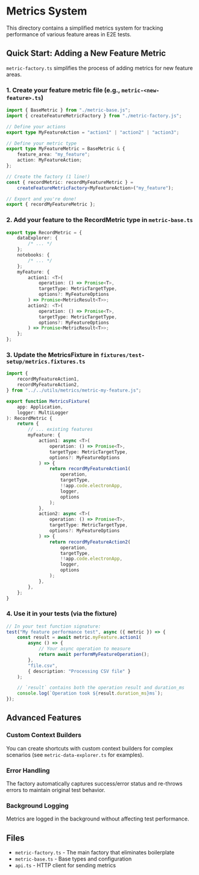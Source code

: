 # Metrics System

This directory contains a simplified metrics system for tracking performance of various feature areas in E2E tests.

## Quick Start: Adding a New Feature Metric

`metric-factory.ts` simplifies the process of adding metrics for new feature areas.

### 1. Create your feature metric file (e.g., `metric-<new-feature>.ts`)

```typescript
import { BaseMetric } from "./metric-base.js";
import { createFeatureMetricFactory } from "./metric-factory.js";

// Define your actions
export type MyFeatureAction = "action1" | "action2" | "action3";

// Define your metric type
export type MyFeatureMetric = BaseMetric & {
	feature_area: "my_feature";
	action: MyFeatureAction;
};

// Create the factory (1 line!)
const { recordMetric: recordMyFeatureMetric } =
	createFeatureMetricFactory<MyFeatureAction>("my_feature");

// Export and you're done!
export { recordMyFeatureMetric };
```

### 2. Add your feature to the RecordMetric type in `metric-base.ts`

```typescript
export type RecordMetric = {
	dataExplorer: {
		/* ... */
	};
	notebooks: {
		/* ... */
	};
	myFeature: {
		action1: <T>(
			operation: () => Promise<T>,
			targetType: MetricTargetType,
			options?: MyFeatureOptions
		) => Promise<MetricResult<T>>;
		action2: <T>(
			operation: () => Promise<T>,
			targetType: MetricTargetType,
			options?: MyFeatureOptions
		) => Promise<MetricResult<T>>;
	};
};
```

### 3. Update the MetricsFixture in `fixtures/test-setup/metrics.fixtures.ts`

```typescript
import {
	recordMyFeatureAction1,
	recordMyFeatureAction2,
} from "../../utils/metrics/metric-my-feature.js";

export function MetricsFixture(
	app: Application,
	logger: MultiLogger
): RecordMetric {
	return {
		// ... existing features
		myFeature: {
			action1: async <T>(
				operation: () => Promise<T>,
				targetType: MetricTargetType,
				options?: MyFeatureOptions
			) => {
				return recordMyFeatureAction1(
					operation,
					targetType,
					!!app.code.electronApp,
					logger,
					options
				);
			},
			action2: async <T>(
				operation: () => Promise<T>,
				targetType: MetricTargetType,
				options?: MyFeatureOptions
			) => {
				return recordMyFeatureAction2(
					operation,
					targetType,
					!!app.code.electronApp,
					logger,
					options
				);
			},
		},
	};
}
```

### 4. Use it in your tests (via the fixture)

```typescript
// In your test function signature:
test("My feature performance test", async ({ metric }) => {
	const result = await metric.myFeature.action1(
		async () => {
			// Your async operation to measure
			return await performMyFeatureOperation();
		},
		"file.csv",
		{ description: "Processing CSV file" }
	);

	// `result` contains both the operation result and duration_ms
	console.log(`Operation took ${result.duration_ms}ms`);
});
```

## Advanced Features

### Custom Context Builders

You can create shortcuts with custom context builders for complex scenarios (see `metric-data-explorer.ts` for examples).

### Error Handling

The factory automatically captures success/error status and re-throws errors to maintain original test behavior.

### Background Logging

Metrics are logged in the background without affecting test performance.

## Files

- `metric-factory.ts` - The main factory that eliminates boilerplate
- `metric-base.ts` - Base types and configuration
- `api.ts` - HTTP client for sending metrics
